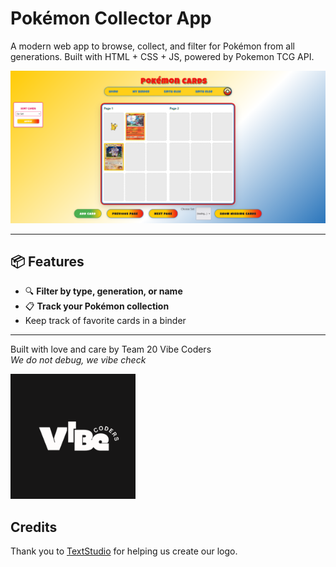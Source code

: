 # Pokémon Collector App

<!-- TODO: 
- read here: https://github.com/matiassingers/awesome-readme for more good README.md files
- make a gif for website usage (would be cool)
- link website when its all done :)
-->

A modern web app to browse, collect, and filter for Pokémon from all generations. Built with HTML + CSS + JS, powered by Pokemon TCG API.

![App Screenshot](admin/misc/app_screenshot.png)

---

## 📦 Features

- 🔍 **Filter by type, generation, or name**
- 📋 **Track your Pokémon collection**
- Keep track of favorite cards in a binder

---

Built with love and care by Team 20 Vibe Coders  
*We do not debug, we vibe check*  

<img src="admin/branding/darklogo.png" alt="drawing" width="200"/>


## Credits

Thank you to [TextStudio](https://www.textstudio.com/) for helping us create our logo.